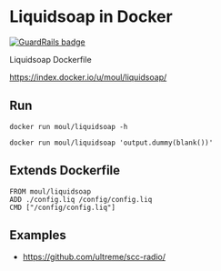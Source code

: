 Liquidsoap in Docker
====================

[![GuardRails badge](https://badges.production.guardrails.io/moul/docker-liquidsoap.svg)](https://www.guardrails.io)

Liquidsoap Dockerfile

https://index.docker.io/u/moul/liquidsoap/

Run
---

    docker run moul/liquidsoap -h

    docker run moul/liquidsoap 'output.dummy(blank())'

Extends Dockerfile
------------------

    FROM moul/liquidsoap
    ADD ./config.liq /config/config.liq
    CMD ["/config/config.liq"]

Examples
--------

- https://github.com/ultreme/scc-radio/
